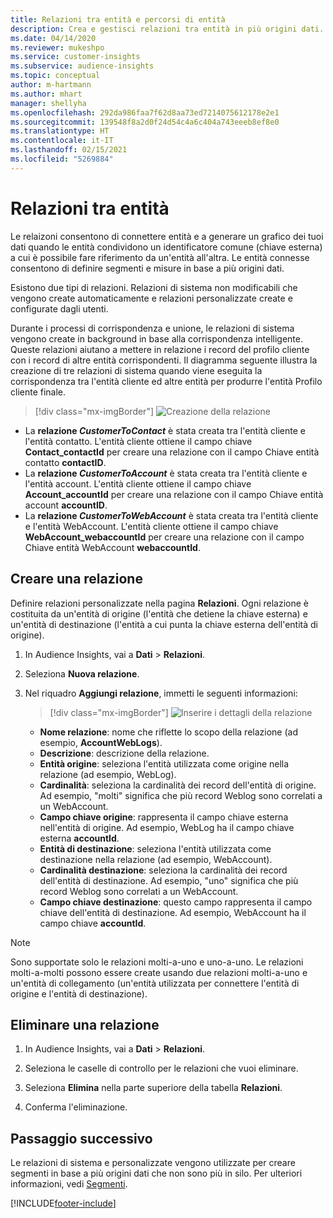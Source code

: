 ```yaml
---
title: Relazioni tra entità e percorsi di entità
description: Crea e gestisci relazioni tra entità in più origini dati.
ms.date: 04/14/2020
ms.reviewer: mukeshpo
ms.service: customer-insights
ms.subservice: audience-insights
ms.topic: conceptual
author: m-hartmann
ms.author: mhart
manager: shellyha
ms.openlocfilehash: 292da986faa7f62d8aa73ed7214075612178e2e1
ms.sourcegitcommit: 139548f8a2d0f24d54c4a6c404a743eeeb8ef8e0
ms.translationtype: HT
ms.contentlocale: it-IT
ms.lasthandoff: 02/15/2021
ms.locfileid: "5269884"
---
```

# <a name="relationships-between-entities"></a>Relazioni tra entità

Le relaizoni consentono di connettere entità e a generare un grafico dei tuoi dati quando le entità condividono un identificatore comune (chiave esterna) a cui è possibile fare riferimento da un'entità all'altra. Le entità connesse consentono di definire segmenti e misure in base a più origini dati.

Esistono due tipi di relazioni. Relazioni di sistema non modificabili che vengono create automaticamente e relazioni personalizzate create e configurate dagli utenti.

Durante i processi di corrispondenza e unione, le relazioni di sistema vengono create in background in base alla corrispondenza intelligente. Queste relazioni aiutano a mettere in relazione i record del profilo cliente con i record di altre entità corrispondenti. Il diagramma seguente illustra la creazione di tre relazioni di sistema quando viene eseguita la corrispondenza tra l'entità cliente ed altre entità per produrre l'entità Profilo cliente finale.

> [!div class="mx-imgBorder"]
> ![Creazione della relazione](media/relationships-entities-merge.png "Creazione della relazione")

- La **relazione *CustomerToContact*** è stata creata tra l'entità cliente e l'entità contatto. L'entità cliente ottiene il campo chiave **Contact_contactId** per creare una relazione con il campo Chiave entità contatto **contactID**.
- La **relazione *CustomerToAccount*** è stata creata tra l'entità cliente e l'entità account. L'entità cliente ottiene il campo chiave **Account_accountId** per creare una relazione con il campo Chiave entità account **accountID**.
- La **relazione *CustomerToWebAccount*** è stata creata tra l'entità cliente e l'entità WebAccount. L'entità cliente ottiene il campo chiave **WebAccount_webaccountId** per creare una relazione con il campo Chiave entità WebAccount **webaccountId**.

## <a name="create-a-relationship"></a>Creare una relazione

Definire relazioni personalizzate nella pagina **Relazioni**. Ogni relazione è costituita da un'entità di origine (l'entità che detiene la chiave esterna) e un'entità di destinazione (l'entità a cui punta la chiave esterna dell'entità di origine).

1. In Audience Insights, vai a **Dati** > **Relazioni**.

2. Seleziona **Nuova relazione**.

3. Nel riquadro **Aggiungi relazione**, immetti le seguenti informazioni:

   > [!div class="mx-imgBorder"]
   > ![Inserire i dettagli della relazione](media/relationships-add.png "Inserire i dettagli della relazione")

   - **Nome relazione**: nome che riflette lo scopo della relazione (ad esempio, **AccountWebLogs**).
   - **Descrizione**: descrizione della relazione.
   - **Entità origine**: seleziona l'entità utilizzata come origine nella relazione (ad esempio, WebLog).
   - **Cardinalità**: seleziona la cardinalità dei record dell'entità di origine. Ad esempio, "molti" significa che più record Weblog sono correlati a un WebAccount.
   - **Campo chiave origine**: rappresenta il campo chiave esterna nell'entità di origine. Ad esempio, WebLog ha il campo chiave esterna **accountId**.
   - **Entità di destinazione**: seleziona l'entità utilizzata come destinazione nella relazione (ad esempio, WebAccount).
   - **Cardinalità destinazione**: seleziona la cardinalità dei record dell'entità di destinazione. Ad esempio, "uno" significa che più record Weblog sono correlati a un WebAccount.
   - **Campo chiave destinazione**: questo campo rappresenta il campo chiave dell'entità di destinazione. Ad esempio, WebAccount ha il campo chiave **accountId**.

> [!NOTE]
> Sono supportate solo le relazioni molti-a-uno e uno-a-uno. Le relazioni molti-a-molti possono essere create usando due relazioni molti-a-uno e un'entità di collegamento (un'entità utilizzata per connettere l'entità di origine e l'entità di destinazione).

## <a name="delete-a-relationship"></a>Eliminare una relazione

1. In Audience Insights, vai a **Dati** > **Relazioni**.

2. Seleziona le caselle di controllo per le relazioni che vuoi eliminare.

3. Seleziona **Elimina** nella parte superiore della tabella **Relazioni**.

4. Conferma l'eliminazione.

## <a name="next-step"></a>Passaggio successivo

Le relazioni di sistema e personalizzate vengono utilizzate per creare segmenti in base a più origini dati che non sono più in silo. Per ulteriori informazioni, vedi [Segmenti](segments.md).


[!INCLUDE[footer-include](../includes/footer-banner.md)]